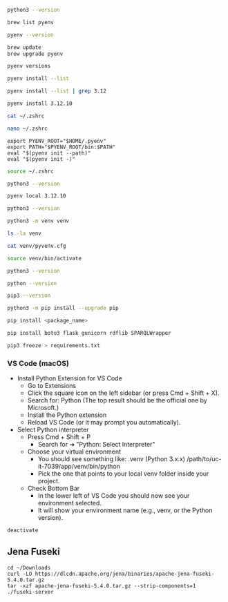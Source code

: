 

```zsh
python3 --version
```
```zsh
brew list pyenv
```
```zsh
pyenv --version
```
```zsh
brew update
brew upgrade pyenv
```
```zsh
pyenv versions
```
```zsh
pyenv install --list
```
```zsh
pyenv install --list | grep 3.12
```
```zsh
pyenv install 3.12.10
```
```zsh
cat ~/.zshrc
```
```zsh
nano ~/.zshrc
```
```
export PYENV_ROOT="$HOME/.pyenv"
export PATH="$PYENV_ROOT/bin:$PATH"
eval "$(pyenv init --path)"
eval "$(pyenv init -)"
```
```zsh
source ~/.zshrc
```
```zsh
python3 --version
```
```zsh
pyenv local 3.12.10
```
```zsh
python3 --version
```
```zsh
python3 -m venv venv
```
```zsh
ls -la venv
```
```zsh
cat venv/pyvenv.cfg
```
```zsh
source venv/bin/activate
```
```zsh
python3 --version
```
```zsh
python --version
```
```zsh
pip3 --version
```
```zsh
python3 -m pip install --upgrade pip
```
```zsh
pip install <package_name>
```
```zsh
pip install boto3 flask gunicorn rdflib SPARQLWrapper
```
```zsh
pip3 freeze > requirements.txt
```
### VS Code (macOS)
* Install Python Extension for VS Code
  * Go to Extensions
  * Click the square icon on the left sidebar (or press Cmd + Shift + X).
  * Search for: Python (The top result should be the official one by Microsoft.)
  * Install the Python extension
  * Reload VS Code (or it may prompt you automatically).
* Select Python interpreter
  * Press Cmd + Shift + P
    * Search for ➔ "Python: Select Interpreter"
  * Choose your virtual environment
    * You should see something like: .venv (Python 3.x.x) /path/to/uc-it-7039/app/venv/bin/python
    * Pick the one that points to your local venv folder inside your project.
  * Check Bottom Bar
    * In the lower left of VS Code you should now see your environment selected.
    * It will show your environment name (e.g., venv, or the Python version).

```zsh
deactivate
```

## Jena Fuseki
```
cd ~/Downloads
curl -LO https://dlcdn.apache.org/jena/binaries/apache-jena-fuseki-5.4.0.tar.gz
tar -xzf apache-jena-fuseki-5.4.0.tar.gz --strip-components=1
./fuseki-server
```

